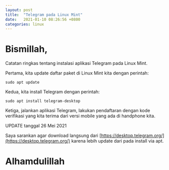 ```yaml
---
layout: post
title:  "Telegram pada Linux Mint"
date:   2021-01-10 08:26:56 +0800
categories: linux
---
```


# Bismillah,

Catatan ringkas tentang instalasi aplikasi Telegram pada Linux Mint.

Pertama, kita update daftar paket di Linux Mint kita dengan perintah:
```text
sudo apt update
```

Kedua, kita install Telegram dengan perintah:
```text
sudo apt install telegram-desktop
```

Ketiga, jalankan aplikasi Telegram, lakukan pendaftaran dengan kode
verifikasi yang kita terima dari versi mobile yang ada di handphone kita.

UPDATE tanggal 26 Mei 2021

Saya sarankan agar download langsung dari [https://desktop.telegram.org/](https://desktop.telegram.org/) karena lebih update dari pada install via apt.

# Alhamdulillah
